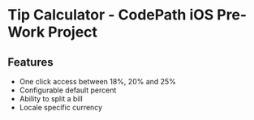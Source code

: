 # Tip Calculator - CodePath iOS Pre-Work Project
## Features

 * One click access between 18%, 20% and 25%
 * Configurable default percent
 * Ability to split a bill
 * Locale specific currency
 
